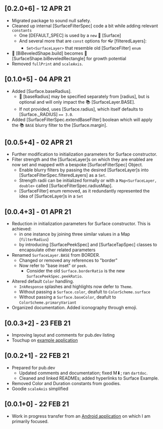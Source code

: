 ## [0.2.0+6] - 12 APR 21

* Migrated package to sound null safety.
* Cleaned up internal [SurfaceFilterSpec] code a bit while adding relevant `constants`
  * One [DEFAULT_SPEC] is used by a `new` 🌟 [Surface]
  * And several more that are `const` options for 👓 [filteredLayers]:
    * `Set<SurfaceLayer>` that resemble old [SurfaceFilter] `enum`
* 🔰 [BiBeveledShape.build] becomes 🔰 [SurfaceShape.biBeveledRectangle] for growth potential
* Removed `fullPrint` and `scaleAxis`.

## [0.1.0+5] - 04 APR 21

* Added [Surface.baseRadius].
  * 🔘 [baseRadius] may be specified separately from [radius], but is optional and will only impact the 📚 [SurfaceLayer.BASE].
  * If not provided, uses [Surface.radius], which itself defaults to [Surface._RADIUS] `== 3.0`.
* Added [SurfaceFilterSpec.extendBaseFilter] boolean which will apply the 📚 `BASE` blurry filter to the [Surface.margin].

## [0.0.5+4] - 02 APR 21

* Further modification to initialization parameters for Surface constructor.
* Filter strength and the [SurfaceLayer]s on which they are enabled are now set and mapped with a bespoke [SurfaceFilterSpec] Object.
  * Enable blurry filters by passing the desired [SurfaceLayer]s into [SurfaceFilterSpec.filteredLayers] as a `Set`.
  * Strength radii can be initialized formally or with a `Map<SurfaceLayer, double>` called [SurfaceFilterSpec.radiusMap].
  * [SurfaceFilter] enum removed, as it redundantly represented the idea of [SurfaceLayer]s in a `Set`

## [0.0.4+3] - 01 APR 21

* Reduction in initialization parameters for Surface constructor. This is achieved:
  * in one instance by joining three similar values in a Map (`filterRadius`)
  * by introducing [SurfacePeekSpec] and [SurfaceTapSpec] classes to encapsulate other related parameters
* Renamed `SurfaceLayer.BASE` from BORDER.
  * Changed or removed any references to "border"
  * Now refer to "base inset" or `peek`.
    * Consider the old `Surface.borderRatio` is the new `SurfacePeekSpec.peekRatio`.
* Altered default `Color` handling.
  * `InkResponse` splashes and highlights now defer to `Theme`.
  * Without passing a `Surface.color`, deafult to `ColorScheme.surface`
  * Without passing a `Surface.baseColor`, deafult to `ColorScheme.primaryVariant`
* Organized documentation. Added iconography through emoji.

## [0.0.3+2] - 23 FEB 21

* Improving layout and comments for pub.dev listing
* Touchup on [example application](https://github.com/Zabadam/surface/tree/main/example)

## [0.0.2+1] - 22 FEB 21

* Prepared for pub.dev
    * Updated comments and documentation; fixed M⬇; ran `dartdoc`.
    * Cleaned and linked READMEs; added hyperlinks to Surface Example.
* Removed Color and Duration constants from goodies.
* Goodie `scaleAxis` simplified

## [0.0.1+0] - 22 FEB 21

* Work in progress transfer from an [Android application](https://play.google.com/store/apps/details?id=com.zaba.bug_bash 'Bug Bash in the Play Store') on which I am primarily focused.
